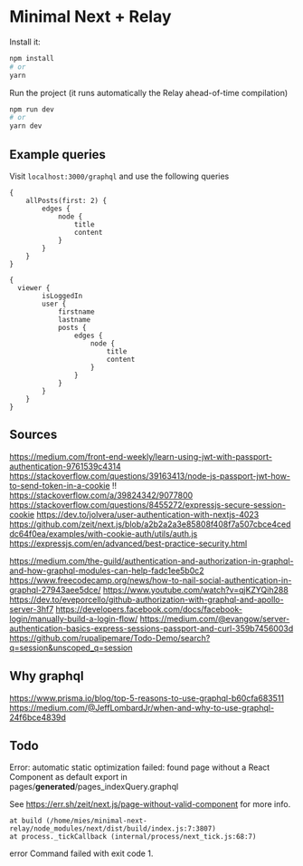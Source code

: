 # Minimal Next + Relay

Install it:

```bash
npm install
# or
yarn
```

Run the project (it runs automatically the Relay ahead-of-time compilation)

```bash
npm run dev
# or
yarn dev
```

## Example queries

Visit `localhost:3000/graphql` and use the following queries

```
{
    allPosts(first: 2) {
        edges {
            node {
                title
                content
            }
        }
    }
}

```

```
{
  viewer {
        isLoggedIn
        user {
            firstname
            lastname
            posts {
                edges {
                    node {
                        title
                        content
                    }
                }
            }
        }
    }
}
```

## Sources
https://medium.com/front-end-weekly/learn-using-jwt-with-passport-authentication-9761539c4314
https://stackoverflow.com/questions/39163413/node-js-passport-jwt-how-to-send-token-in-a-cookie
!! https://stackoverflow.com/a/39824342/9077800
https://stackoverflow.com/questions/8455272/expressjs-secure-session-cookie
https://dev.to/jolvera/user-authentication-with-nextjs-4023
https://github.com/zeit/next.js/blob/a2b2a2a3e85808f408f7a507cbce4ceddc64f0ea/examples/with-cookie-auth/utils/auth.js
https://expressjs.com/en/advanced/best-practice-security.html


https://medium.com/the-guild/authentication-and-authorization-in-graphql-and-how-graphql-modules-can-help-fadc1ee5b0c2
https://www.freecodecamp.org/news/how-to-nail-social-authentication-in-graphql-27943aee5dce/
https://www.youtube.com/watch?v=qjKZYQih288
https://dev.to/eveporcello/github-authorization-with-graphql-and-apollo-server-3hf7
https://developers.facebook.com/docs/facebook-login/manually-build-a-login-flow/
https://medium.com/@evangow/server-authentication-basics-express-sessions-passport-and-curl-359b7456003d
https://github.com/rupalipemare/Todo-Demo/search?q=session&unscoped_q=session

## Why graphql
https://www.prisma.io/blog/top-5-reasons-to-use-graphql-b60cfa683511
https://medium.com/@JeffLombardJr/when-and-why-to-use-graphql-24f6bce4839d


## Todo

Error: automatic static optimization failed: found page without a React Component as default export in
pages/**generated**/pages_indexQuery.graphql

See https://err.sh/zeit/next.js/page-without-valid-component for more info.

    at build (/home/mies/minimal-next-relay/node_modules/next/dist/build/index.js:7:3807)
    at process._tickCallback (internal/process/next_tick.js:68:7)

error Command failed with exit code 1.
